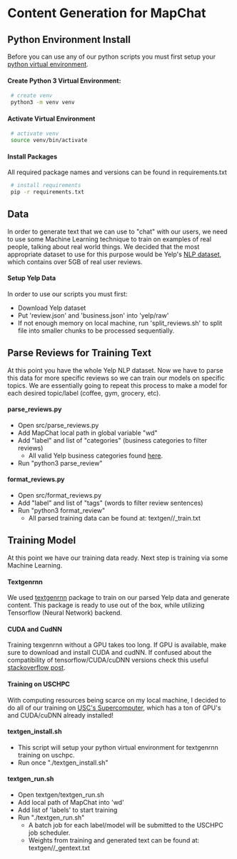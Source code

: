 # Content Generation for MapChat

## Python Environment Install

Before you can use any of our python scripts you must first setup your [python virtual environment](https://docs.python.org/3/tutorial/venv.html).

#### Create Python 3 Virtual Environment:
```sh
 # create venv
 python3 -m venv venv
```

#### Activate Virtual Environment
```sh
 # activate venv
 source venv/bin/activate
```

#### Install Packages
All required package names and versions can be found in requirements.txt
```sh
 # install requirements
 pip -r requirements.txt
```

## Data
In order to generate text that we can use to "chat" with our users, we need to use some Machine Learning technique to train on examples of real people, talking about real world things. We decided that the most appropriate dataset to use for this purpose would be Yelp's [NLP dataset](https://www.yelp.com/dataset), which contains over 5GB of real user reviews.

#### Setup Yelp Data
In order to use our scripts you must first:
- Download Yelp dataset
- Put 'review.json' and 'business.json' into 'yelp/raw'
- If not enough memory on local machine, run 'split_reviews.sh' to split file into smaller chunks to be processed sequentially.

## Parse Reviews for Training Text
At this point you have the whole Yelp NLP dataset. Now we have to parse this data for more specific reviews so we can train our models on specific topics. We are essentially going to repeat this process to make a model for each desired topic/label (coffee, gym, grocery, etc).

#### parse_reviews.py
- Open src/parse_reviews.py
- Add MapChat local path in global variable "wd"
- Add "label" and list of "categories" (business categories to filter reviews)
    - All valid Yelp business categories found [here](https://github.com/csci-599-applied-ml-for-games/MapChat/blob/master/content/yelp/parsed/bus/business_categories.txt). 
- Run "python3 parse_review"

#### format_reviews.py
- Open src/format_reviews.py
- Add "label" and list of "tags" (words to filter review sentences)
- Run "python3 format_review"
    - All parsed training data can be found at: textgen/<label>/<label>_train.txt


## Training Model
At this point we have our training data ready. Next step is training via some Machine Learning.

#### Textgenrnn
We used [textgenrnn](https://github.com/minimaxir/textgenrnn) package to train on our parsed Yelp data and generate content. This package is ready to use out of the box, while utilizing Tensorflow (Neural Network) backend.

#### CUDA and CudNN
Training texgenrnn without a GPU takes too long. If GPU is available, make sure to download and install CUDA and cudNN. If confused about the compatibility of tensorflow/CUDA/cuDNN versions check this useful [stackoverflow post](https://stackoverflow.com/questions/50622525/which-tensorflow-and-cuda-version-combinations-are-compatible).

#### Training on USCHPC
With computing resources being scarce on my local machine, I decided to do all of our training on [USC's Supercomputer](https://hpcc.usc.edu/gettingstarted/), which has a ton of GPU's and CUDA/cuDNN already installed!

#### textgen_install.sh
- This script will setup your python virtual environment for textgenrnn training on uschpc.
- Run once "./textgen_install.sh"

#### textgen_run.sh
- Open textgen/textgen_run.sh
- Add local path of MapChat into 'wd' 
- Add list of 'labels' to start training
- Run "./textgen_run.sh"
	- A batch job for each label/model will be submitted to the USCHPC job scheduler.
	- Weights from training and generated text can be found at: textgen/<label>/<label>_gentext.txt
